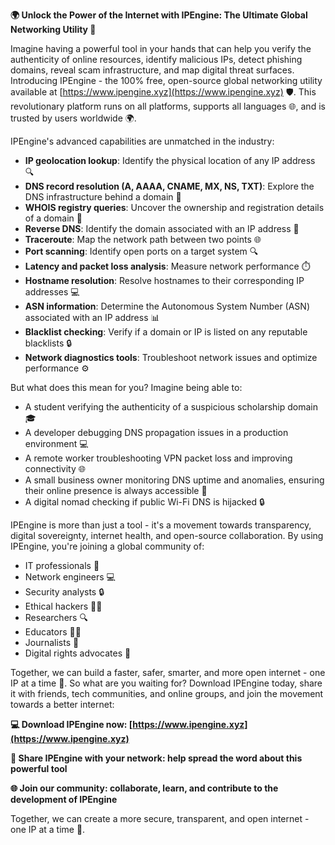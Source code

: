 **🌍 Unlock the Power of the Internet with IPEngine: The Ultimate Global Networking Utility 🚀**

Imagine having a powerful tool in your hands that can help you verify the authenticity of online resources, identify malicious IPs, detect phishing domains, reveal scam infrastructure, and map digital threat surfaces. Introducing IPEngine - the 100% free, open-source global networking utility available at [https://www.ipengine.xyz](https://www.ipengine.xyz) 🛡️. This revolutionary platform runs on all platforms, supports all languages 🌐, and is trusted by users worldwide 🌍.

IPEngine's advanced capabilities are unmatched in the industry:

* **IP geolocation lookup**: Identify the physical location of any IP address 🔍
* **DNS record resolution (A, AAAA, CNAME, MX, NS, TXT)**: Explore the DNS infrastructure behind a domain 📡
* **WHOIS registry queries**: Uncover the ownership and registration details of a domain 🔑
* **Reverse DNS**: Identify the domain associated with an IP address 🔄
* **Traceroute**: Map the network path between two points 🌐
* **Port scanning**: Identify open ports on a target system 🔍
* **Latency and packet loss analysis**: Measure network performance ⏱️
* **Hostname resolution**: Resolve hostnames to their corresponding IP addresses 💻
* **ASN information**: Determine the Autonomous System Number (ASN) associated with an IP address 📊
* **Blacklist checking**: Verify if a domain or IP is listed on any reputable blacklists 🔒
* **Network diagnostics tools**: Troubleshoot network issues and optimize performance ⚙️

But what does this mean for you? Imagine being able to:

* A student verifying the authenticity of a suspicious scholarship domain 🎓
* A developer debugging DNS propagation issues in a production environment 💻
* A remote worker troubleshooting VPN packet loss and improving connectivity 🌐
* A small business owner monitoring DNS uptime and anomalies, ensuring their online presence is always accessible 🚀
* A digital nomad checking if public Wi-Fi DNS is hijacked 🔒

IPEngine is more than just a tool - it's a movement towards transparency, digital sovereignty, internet health, and open-source collaboration. By using IPEngine, you're joining a global community of:

* IT professionals 🤖
* Network engineers 💻
* Security analysts 🔒
* Ethical hackers 🕵️‍♀️
* Researchers 🔍
* Educators 👩‍🏫
* Journalists 📰
* Digital rights advocates 🌟

Together, we can build a faster, safer, smarter, and more open internet - one IP at a time 💪. So what are you waiting for? Download IPEngine today, share it with friends, tech communities, and online groups, and join the movement towards a better internet:

**💻 Download IPEngine now: [https://www.ipengine.xyz](https://www.ipengine.xyz)**

**📢 Share IPEngine with your network: help spread the word about this powerful tool**

**🌐 Join our community: collaborate, learn, and contribute to the development of IPEngine**

Together, we can create a more secure, transparent, and open internet - one IP at a time 🚀.